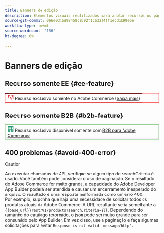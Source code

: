 ```yaml
---
title: Banners de edição
description: Elementos visuais reutilizados para anotar recursos ou páginas que se aplicam a uma edição específica
source-git-commit: 066e031bd98458c8692f1cb3234ff1ecd1b99e6e
workflow-type: tm+mt
source-wordcount: '156'
ht-degree: 0%

---
```


# Banners de edição

## Recurso somente EE {#ee-feature}

<table style="border:1px solid red">
<tr><td><img alt="Recurso do Adobe Commerce" src="../assets/adobe-logo.svg" width="20" height="20" /> Recurso exclusivo somente no Adobe Commerce (<a href="https://experienceleague.adobe.com/docs/commerce-admin/user-guides/home.html#product-editions">Saiba mais</a>)</td></tr>
</table>

## Recurso somente B2B {#b2b-feature}

<table style="border:1px solid green">
<tr><td><img alt="Recurso do Adobe Commerce" src="../assets/b2b.svg" width="20" height="20" /> Recurso exclusivo disponível somente com <a href="https://experienceleague.adobe.com/docs/commerce-admin/b2b/guide-overview.html">B2B para Adobe Commerce</a></td></tr>
</table>

## 400 problemas {#avoid-400-error}

>[!CAUTION]
>
>Ao executar chamadas de API, verifique se algum tipo de searchCriteria é usado. Você também pode considerar o uso de paginação. Se o resultado do Adobe Commerce for muito grande, a capacidade do Adobe Developer App Builder poderá ser atendida e causar um encerramento inesperado do arquivo. O resultado é uma resposta malformada como um erro 400.\
> Por exemplo, suponha que haja uma necessidade de solicitar todos os produtos atuais da Adobe Commerce. A URL resultante seria semelhante a `{{base_url}}rest/V1/products?searchCriteria=all`. Dependendo do tamanho do catálogo retornado, o json pode ser muito grande para ser consumido pelo App Builder. Em vez disso, use a paginação e faça algumas solicitações para evitar `Response is not valid 'message/http'.`

